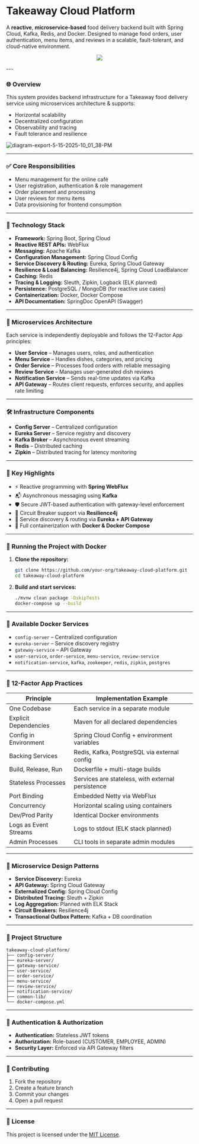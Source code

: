 # Takeaway Cloud Platform

A **reactive**, **microservice-based** food delivery backend built with Spring Cloud, Kafka, Redis, and Docker. Designed to manage food orders, user authentication, menu items, and reviews in a scalable, fault-tolerant, and cloud-native environment.
<p align="center">
  <a href="https://skillicons.dev">
    <img src="https://skillicons.dev/icons?i=java,spring,postgres,redis,kafka,docker" />
  </a>
</p>
---

### 🌐 Overview

This system provides backend infrastructure for a Takeaway food delivery service using microservices architecture & supports:

- Horizontal scalability
- Decentralized configuration
- Observability and tracing
- Fault tolerance and resilience

![diagram-export-5-15-2025-10_01_38-PM](https://github.com/user-attachments/assets/8f1875cd-ae41-4ca2-8b73-8ba56e5e4ebf)

---

### ✅ Core Responsibilities

- Menu management for the online café
- User registration, authentication & role management
- Order placement and processing
- User reviews for menu items
- Data provisioning for frontend consumption

---

### 🧰 Technology Stack

- **Framework:** Spring Boot, Spring Cloud
- **Reactive REST APIs:** WebFlux
- **Messaging:** Apache Kafka
- **Configuration Management:** Spring Cloud Config
- **Service Discovery & Routing:** Eureka, Spring Cloud Gateway
- **Resilience & Load Balancing:** Resilience4j, Spring Cloud LoadBalancer
- **Caching:** Redis
- **Tracing & Logging:** Sleuth, Zipkin, Logback (ELK planned)
- **Persistence:** PostgreSQL / MongoDB (for reactive use cases)
- **Containerization:** Docker, Docker Compose
- **API Documentation:** SpringDoc OpenAPI (Swagger)

---

### 🧩 Microservices Architecture

Each service is independently deployable and follows the 12-Factor App principles:

- **User Service** – Manages users, roles, and authentication
- **Menu Service** – Handles dishes, categories, and pricing
- **Order Service** – Processes food orders with reliable messaging
- **Review Service** – Manages user-generated dish reviews
- **Notification Service** – Sends real-time updates via Kafka
- **API Gateway** – Routes client requests, enforces security, and applies rate limiting

---

### 🛠️ Infrastructure Components

- **Config Server** – Centralized configuration
- **Eureka Server** – Service registry and discovery
- **Kafka Broker** – Asynchronous event streaming
- **Redis** – Distributed caching
- **Zipkin** – Distributed tracing for latency monitoring

---

### 🚀 Key Highlights

- ⚡ Reactive programming with **Spring WebFlux**
- 📬 Asynchronous messaging using **Kafka**
- 🛡️ Secure JWT-based authentication with gateway-level enforcement
- 🔄 Circuit Breaker support via **Resilience4j**
- 🧭 Service discovery & routing via **Eureka + API Gateway**
- 🐳 Full containerization with **Docker & Docker Compose**

---

### 🧪 Running the Project with Docker

1. **Clone the repository:**
   ```bash
   git clone https://github.com/your-org/takeaway-cloud-platform.git
   cd takeaway-cloud-platform
   ```

2. **Build and start services:**
   ```bash
   ./mvnw clean package -DskipTests
   docker-compose up --build
   ```

---

### 🧱 Available Docker Services

- `config-server` – Centralized configuration
- `eureka-server` – Service discovery registry
- `gateway-service` – API Gateway
- `user-service`, `order-service`, `menu-service`, `review-service`
- `notification-service`, `kafka`, `zookeeper`, `redis`, `zipkin`, `postgres`

---

### 📐 12-Factor App Practices

| Principle                  | Implementation Example |
|---------------------------|------------------------|
| One Codebase              | Each service in a separate module |
| Explicit Dependencies     | Maven for all declared dependencies |
| Config in Environment     | Spring Cloud Config + environment variables |
| Backing Services          | Redis, Kafka, PostgreSQL via external config |
| Build, Release, Run       | Dockerfile + multi-stage builds |
| Stateless Processes       | Services are stateless, with external persistence |
| Port Binding              | Embedded Netty via WebFlux |
| Concurrency               | Horizontal scaling using containers |
| Dev/Prod Parity           | Identical Docker environments |
| Logs as Event Streams     | Logs to stdout (ELK stack planned) |
| Admin Processes           | CLI tools in separate admin modules |

---

### 🧬 Microservice Design Patterns

- **Service Discovery:** Eureka
- **API Gateway:** Spring Cloud Gateway
- **Externalized Config:** Spring Cloud Config
- **Distributed Tracing:** Sleuth + Zipkin
- **Log Aggregation:** Planned with ELK Stack
- **Circuit Breakers:** Resilience4j
- **Transactional Outbox Pattern:** Kafka + DB coordination

---

### 📁 Project Structure

```
takeaway-cloud-platform/
├── config-server/
├── eureka-server/
├── gateway-service/
├── user-service/
├── order-service/
├── menu-service/
├── review-service/
├── notification-service/
├── common-lib/
└── docker-compose.yml
```

---

### 🔐 Authentication & Authorization

- **Authentication:** Stateless JWT tokens
- **Authorization:** Role-based (CUSTOMER, EMPLOYEE, ADMIN)
- **Security Layer:** Enforced via API Gateway filters

---

### 🤝 Contributing

1. Fork the repository  
2. Create a feature branch  
3. Commit your changes  
4. Open a pull request

---

### 📄 License

This project is licensed under the [MIT License](LICENSE).
